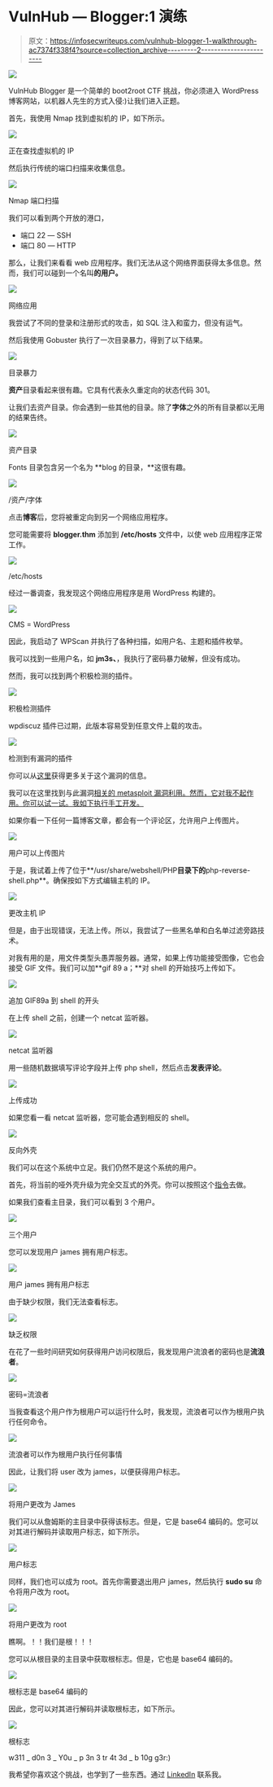 # VulnHub — Blogger:1 演练

> 原文：<https://infosecwriteups.com/vulnhub-blogger-1-walkthrough-ac7374f338f4?source=collection_archive---------2----------------------->

![](img/5b899a6353c9fa2e35851b3ed05a8968.png)

VulnHub Blogger 是一个简单的 boot2root CTF 挑战，你必须进入 WordPress 博客网站，以机器人先生的方式入侵:)让我们进入正题。

首先，我使用 Nmap 找到虚拟机的 IP，如下所示。

![](img/23446c0f68adfa3a0475b7d05d29bf71.png)

正在查找虚拟机的 IP

然后执行传统的端口扫描来收集信息。

![](img/b38a6a4a905c46388e133168877d2dac.png)

Nmap 端口扫描

我们可以看到两个开放的港口，

*   端口 22 — SSH
*   端口 80 — HTTP

那么，让我们来看看 web 应用程序。我们无法从这个网络界面获得太多信息。然而，我们可以碰到一个名叫**的用户。**

![](img/d8ccf7d76f9b0bb0656d17fd4e82ac64.png)

网络应用

我尝试了不同的登录和注册形式的攻击，如 SQL 注入和蛮力，但没有运气。

然后我使用 Gobuster 执行了一次目录暴力，得到了以下结果。

![](img/e7a4c58c346430c9ba6b5f69d0b2f53e.png)

目录暴力

**资产**目录看起来很有趣。它具有代表永久重定向的状态代码 301。

让我们去资产目录。你会遇到一些其他的目录。除了**字体**之外的所有目录都以无用的结果告终。

![](img/698a07b27066511042a7d3b56f33de6c.png)

资产目录

Fonts 目录包含另一个名为 **blog 的目录，**这很有趣。

![](img/9a73b56b9a0dbb8c24bb15ab09967b23.png)

/资产/字体

点击**博客**后，您将被重定向到另一个网络应用程序。

您可能需要将 **blogger.thm** 添加到 **/etc/hosts** 文件中，以使 web 应用程序正常工作。

![](img/22e46e3b417c364afe2e74952c3138f1.png)

/etc/hosts

经过一番调查，我发现这个网络应用程序是用 WordPress 构建的。

![](img/f2a4141e208319562bf2946c7ecf39c0.png)

CMS = WordPress

因此，我启动了 WPScan 并执行了各种扫描，如用户名、主题和插件枚举。

我可以找到一些用户名，如 **jm3s、**，我执行了密码暴力破解，但没有成功。

然而，我可以找到两个积极检测的插件。

![](img/6b4bfed29245aa52fe526132686123f3.png)

积极检测插件

wpdiscuz 插件已过期，此版本容易受到任意文件上载的攻击。

![](img/8286a597030175de3d304dd6d87cf6d7.png)

检测到有漏洞的插件

你可以从[这里](https://www.wordfence.com/blog/2020/07/critical-arbitrary-file-upload-vulnerability-patched-in-wpdiscuz-plugin/)获得更多关于这个漏洞的信息。

我可以在这里找到与此漏洞[相关的 metasploit 漏洞利用。然而，它对我不起作用。你可以试一试。我如下执行手工开发。](https://github.com/hoanx-2146/wpDiscuz_unauthenticated_arbitrary_file_upload)

如果你看一下任何一篇博客文章，都会有一个评论区，允许用户上传图片。

![](img/811efe08d1d9a5e10d2183be9e14bf4f.png)

用户可以上传图片

于是，我试着上传了位于**/usr/share/webshell/PHP**目录下的**php-reverse-shell.php**。确保按如下方式编辑主机的 IP。

![](img/8e8d31e5646274834359c170eadc46a2.png)

更改主机 IP

但是，由于出现错误，无法上传。所以，我尝试了一些黑名单和白名单过滤旁路技术。

对我有用的是，用文件类型头愚弄服务器。通常，如果上传功能接受图像，它也会接受 GIF 文件。我们可以加**gif 89 a；**对 shell 的开始技巧上传如下。

![](img/d1daed162c9cd055dcd34446dfbaeddd.png)

追加 GIF89a 到 shell 的开头

在上传 shell 之前，创建一个 netcat 监听器。

![](img/c0e288b4dc770c63e03d5ae48613e925.png)

netcat 监听器

用一些随机数据填写评论字段并上传 php shell，然后点击**发表评论**。

![](img/2bb25689ec526e53725a6a28c6cf4496.png)

上传成功

如果您看一看 netcat 监听器，您可能会遇到相反的 shell。

![](img/e6fd7a89cd0250a2d5e8b6f0ca070742.png)

反向外壳

我们可以在这个系统中立足。我们仍然不是这个系统的用户。

首先，将当前的哑外壳升级为完全交互式的外壳。你可以按照这个[指令](https://null-byte.wonderhowto.com/how-to/upgrade-dumb-shell-fully-interactive-shell-for-more-flexibility-0197224/)去做。

如果我们查看主目录，我们可以看到 3 个用户。

![](img/a62d4a5ee9b5639c650db84434f7d0bc.png)

三个用户

您可以发现用户 james 拥有用户标志。

![](img/49215f91c0bea41a287f3a4211391d98.png)

用户 james 拥有用户标志

由于缺少权限，我们无法查看标志。

![](img/94bfe9b1326fded3adf049f4627ae046.png)

缺乏权限

在花了一些时间研究如何获得用户访问权限后，我发现用户流浪者的密码也是**流浪者**。

![](img/d8e3f902e8eb48b100601062b446d4c4.png)

密码=流浪者

当我查看这个用户作为根用户可以运行什么时，我发现，流浪者可以作为根用户执行任何命令。

![](img/2d8735bb9dea96f7ec8d683c7858e2d7.png)

流浪者可以作为根用户执行任何事情

因此，让我们将 user 改为 james，以便获得用户标志。

![](img/0b1874b3967e26f5b017a117de7689fc.png)

将用户更改为 James

我们可以从詹姆斯的主目录中获得该标志。但是，它是 base64 编码的。您可以对其进行解码并读取用户标志，如下所示。

![](img/0045af729299e18e54f4c02e369d8cbb.png)

用户标志

同样，我们也可以成为 root。首先你需要退出用户 james，然后执行 **sudo su** 命令将用户改为 root。

![](img/284433ae9d91d2532baa34c04b744d2b.png)

将用户更改为 root

瞧啊。！！我们是根！！！

您可以从根目录的主目录中获取根标志。但是，它也是 base64 编码的。

![](img/5722ebfe74ab8be90e3bebc403b53744.png)

根标志是 base64 编码的

因此，您可以对其进行解码并读取根标志，如下所示。

![](img/5239428169486cb6d524a4147cfcefa9.png)

根标志

w311 _ d0n 3 _ Y0u _ p 3n 3 tr 4t 3d _ b 10g g3r:)

我希望你喜欢这个挑战，也学到了一些东西。通过 [LinkedIn](https://www.linkedin.com/in/ravishanka-silva-a632351a0/) 联系我。